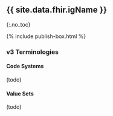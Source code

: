## {{ site.data.fhir.igName }}
{:.no_toc}

{% include publish-box.html %}

###  v3 Terminologies

#### Code Systems

(todo)

#### Value Sets

(todo)

